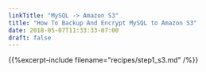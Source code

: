 ```yaml
---
linkTitle: "MySQL -> Amazon S3"
title: "How To Backup And Encrypt MySQL to Amazon S3"
date: 2018-05-07T11:33:33-07:00
draft: false
---
```


{{%excerpt-include filename="recipes/step1_s3.md" /%}}
